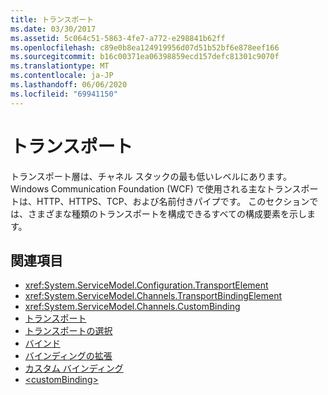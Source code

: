 ```yaml
---
title: トランスポート
ms.date: 03/30/2017
ms.assetid: 5c064c51-5863-4fe7-a772-e298841b62ff
ms.openlocfilehash: c89e0b8ea124919956d07d51b52bf6e878eef166
ms.sourcegitcommit: b16c00371ea06398859ecd157defc81301c9070f
ms.translationtype: MT
ms.contentlocale: ja-JP
ms.lasthandoff: 06/06/2020
ms.locfileid: "69941150"
---
```

# <a name="transports"></a>トランスポート
トランスポート層は、チャネル スタックの最も低いレベルにあります。 Windows Communication Foundation (WCF) で使用される主なトランスポートは、HTTP、HTTPS、TCP、および名前付きパイプです。 このセクションでは、さまざまな種類のトランスポートを構成できるすべての構成要素を示します。  
  
## <a name="see-also"></a>関連項目

- <xref:System.ServiceModel.Configuration.TransportElement>
- <xref:System.ServiceModel.Channels.TransportBindingElement>
- <xref:System.ServiceModel.Channels.CustomBinding>
- [トランスポート](../../../wcf/feature-details/transports.md)
- [トランスポートの選択](../../../wcf/feature-details/choosing-a-transport.md)
- [バインド](../../../wcf/bindings.md)
- [バインディングの拡張](../../../wcf/extending/extending-bindings.md)
- [カスタム バインディング](../../../wcf/extending/custom-bindings.md)
- [\<customBinding>](custombinding.md)
